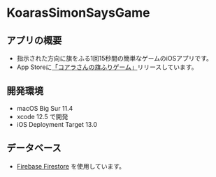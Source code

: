 # KoarasSimonSaysGame

## アプリの概要
- 指示された方向に旗をふる1回15秒間の簡単なゲームのiOSアプリです。
- App Storeに[「コアラさんの旗ふりゲーム」](https://apps.apple.com/jp/app/%E3%82%B3%E3%82%A2%E3%83%A9%E3%81%95%E3%82%93%E3%81%AE%E6%97%97%E6%8C%AF%E3%82%8A%E3%82%B2%E3%83%BC%E3%83%A0/id1518792012?mt=8)リリースしています。

## 開発環境
- macOS Big Sur 11.4
- xcode 12.5 で開発
- iOS Deployment Target 13.0

## データベース
- [Firebase Firestore](https://firebase.google.com/docs/firestore?hl=ja) を使用しています。
